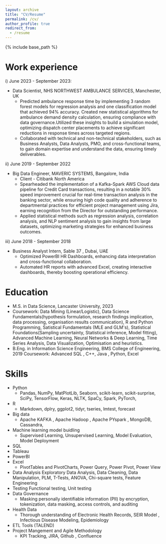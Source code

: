 ```yaml
---
layout: archive
title: "CV/Resume"
permalink: /cv/
author_profile: true
redirect_from:
  - /resume
---
```


{% include base_path %}

Work experience
======
i) June 2023 - September 2023: 
* Data Scientist, NHS NORTHWEST AMBULANCE SERVICES, Manchester, UK 
  * Predicted ambulance response time by implementing 3 random forest models for regression analysis and one classification model that achieved 94% accuracy. Created new statistical algorithms for ambulance demand density calculation, ensuring compliance with data governance.Utilized these insights to build a simulation model, optimizing dispatch center placements to achieve significant reductions in response times across targeted regions.
  * Collaborated with technical and non-technical stakeholders, such as Business Analysts, Data    Analysts, PMO, and cross-functional teams, to gain domain expertise and understand the data, ensuring timely deliverables.

ii) June 2019 - September 2022
* Big Data Engineer, MAVERIC SYSTEMS, Bangalore, India 
  * Client - Citibank North America
  * Spearheaded the implementation of a Kafka-Spark AWS Cloud data pipeline for Credit Card transactions, resulting in a notable 30% speed improvement crucial for real-time transaction analysis in the banking sector, while ensuring high code quality and adherence to departmental practices for efficient project management using Jira, earning recognition from the Director for outstanding performance.
  * Applied statistical methods such as regression analysis, correlation analysis, and NLP sentiment analysis to gain insights from large datasets, optimizing marketing strategies for enhanced business outcomes.

iii) June 2018 - September 2018
  * Business Analyst Intern, Sable 37 , Dubai, UAE
    * Optimized PowerBI HR Dashboards, enhancing data interpretation and cross-functional collaboration.
    * Automated HR reports with advanced Excel, creating interactive dashboards, thereby boosting operational efficiency.

Education
======
* M.S. in Data Science, Lancaster University, 2023
* Coursework: Data Mining (Linear/Logistic), Data Science Fundamentals(hypothesis formulation, research findings implication, data processing, organisation results communication), R and Python Programming, Satistical Fundamentals (MLE and GLM's), Statistical Foundations(Sampling uncertainty, Statistical inference, Model fitting), Advanced Machine Learning, Neural Networks & Deep Learning, Time Series Analysis, Data Visualization, Optimisation and heuristics.
* B.Eng. in Information Science Engineering, BMS College of Engineering, 2019
  Coursework: Advanced SQL , C++, Java , Python, Excel

 
Skills
======
* Python
  * Pandas, NumPy, MatPlotLib, Seaborn, scikit-learn, scikit-surprise, SciPy, TensorFlow, Keras, NLTK, SpaCy, Spark, PyTorch, 
* R
  * Markdown, dplry, ggplot2, tidyr, tseries, lmtest, forecast
* Big data
  * Apache KAFKA , Apache Hadoop , Apache PYspark , MongoDB, Cassandra,
* Machine learning model buidling 
  * Supervised Learning, Unsupervised Learning, Model Evaluation, Model Deployment 
* SQL
* Tableau
* PowerBI
* Excel 
  * PivotTables and PivotCharts, Power Query, Power Pivot, Power View  
* Data Analysis
  Exploratory Data Analysis, Data Cleaning, Data Manipulation, PLM, T-Tests, ANOVA, Chi-square tests, Feature Engineering
* Testing
  Functional testing, Unit testing 
* Data Governance
  * Masking personally identifiable information (PII) by encryption, tokenization, data masking, access controls, and auditing
* Health Data 
  * Thorough understanding of Electronic Health Records, SEIR Model , Infectious Disease Modeling, Epidemiology 
* ETL Tools (TALEND)
* Project Mangement and Agile Methodology
  * KPI Tracking, JIRA, Github , Confluence

